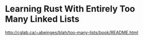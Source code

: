 # Learning Rust With Entirely Too Many Linked Lists

<http://cglab.ca/~abeinges/blah/too-many-lists/book/README.html>

